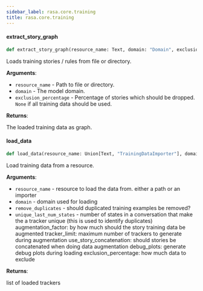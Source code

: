 ```yaml
---
sidebar_label: rasa.core.training
title: rasa.core.training
---
```

#### extract\_story\_graph

```python
def extract_story_graph(resource_name: Text, domain: "Domain", exclusion_percentage: Optional[int] = None) -> "StoryGraph"
```

Loads training stories / rules from file or directory.

**Arguments**:

- `resource_name` - Path to file or directory.
- `domain` - The model domain.
- `exclusion_percentage` - Percentage of stories which should be dropped. `None`
  if all training data should be used.
  

**Returns**:

  The loaded training data as graph.

#### load\_data

```python
def load_data(resource_name: Union[Text, "TrainingDataImporter"], domain: "Domain", remove_duplicates: bool = True, unique_last_num_states: Optional[int] = None, augmentation_factor: int = 50, tracker_limit: Optional[int] = None, use_story_concatenation: bool = True, debug_plots: bool = False, exclusion_percentage: Optional[int] = None) -> List["TrackerWithCachedStates"]
```

Load training data from a resource.

**Arguments**:

- `resource_name` - resource to load the data from. either a path or an importer
- `domain` - domain used for loading
- `remove_duplicates` - should duplicated training examples be removed?
- `unique_last_num_states` - number of states in a conversation that make the
  a tracker unique (this is used to identify duplicates)
  augmentation_factor:
  by how much should the story training data be augmented
  tracker_limit:
  maximum number of trackers to generate during augmentation
  use_story_concatenation:
  should stories be concatenated when doing data augmentation
  debug_plots:
  generate debug plots during loading
  exclusion_percentage:
  how much data to exclude
  

**Returns**:

  list of loaded trackers


